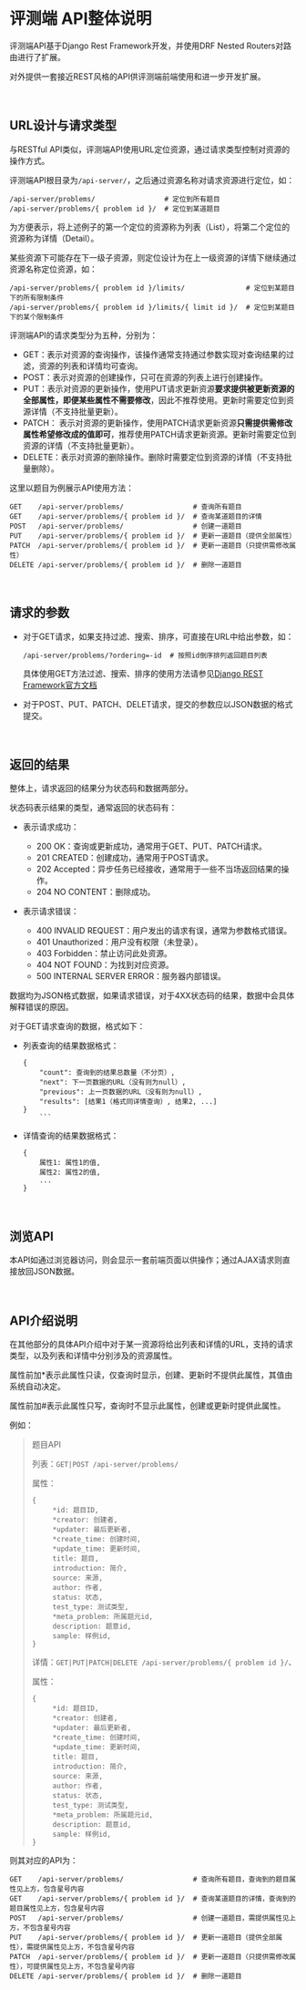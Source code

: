 评测端 API整体说明
===

评测端API基于Django Rest Framework开发，并使用DRF Nested Routers对路由进行了扩展。

对外提供一套接近REST风格的API供评测端前端使用和进一步开发扩展。

<br />

## URL设计与请求类型

与RESTful API类似，评测端API使用URL定位资源，通过请求类型控制对资源的操作方式。

评测端API根目录为```/api-server/```，之后通过资源名称对请求资源进行定位，如：
```
/api-server/problems/                 # 定位到所有题目
/api-server/problems/{ problem id }/  # 定位到某道题目
```
为方便表示，将上述例子的第一个定位的资源称为列表（List），将第二个定位的资源称为详情（Detail）。

某些资源下可能存在下一级子资源，则定位设计为在上一级资源的详情下继续通过资源名称定位资源，如：
```
/api-server/problems/{ problem id }/limits/               # 定位到某题目下的所有限制条件
/api-server/problems/{ problem id }/limits/{ limit id }/  # 定位到某题目下的某个限制条件
```

评测端API的请求类型分为五种，分别为：

* GET：表示对资源的查询操作，该操作通常支持通过参数实现对查询结果的过滤，资源的列表和详情均可查询。
* POST：表示对资源的创建操作，只可在资源的列表上进行创建操作。
* PUT：表示对资源的更新操作，使用PUT请求更新资源**要求提供被更新资源的全部属性，即便某些属性不需要修改**，因此不推荐使用。更新时需要定位到资源详情（不支持批量更新）。
* PATCH： 表示对资源的更新操作，使用PATCH请求更新资源**只需提供需修改属性希望修改成的值即可**，推荐使用PATCH请求更新资源。更新时需要定位到资源的详情（不支持批量更新）。
* DELETE：表示对资源的删除操作。删除时需要定位到资源的详情（不支持批量删除）。

这里以题目为例展示API使用方法：
```
GET    /api-server/problems/                 # 查询所有题目
GET    /api-server/problems/{ problem id }/  # 查询某道题目的详情
POST   /api-server/problems/                 # 创建一道题目
PUT    /api-server/problems/{ problem id }/  # 更新一道题目（提供全部属性）
PATCH  /api-server/problems/{ problem id }/  # 更新一道题目（只提供需修改属性）
DELETE /api-server/problems/{ problem id }/  # 删除一道题目
```

<br />

## 请求的参数
    
* 对于GET请求，如果支持过滤、搜索、排序，可直接在URL中给出参数，如：
    ```
    /api-server/problems/?ordering=-id  # 按照id倒序排列返回题目列表
    ```
    具体使用GET方法过滤、搜索、排序的使用方法请参见[Django REST Framework官方文档](http://www.django-rest-framework.org/)

* 对于POST、PUT、PATCH、DELET请求，提交的参数应以JSON数据的格式提交。

<br />

## 返回的结果

整体上，请求返回的结果分为状态码和数据两部分。
    
状态码表示结果的类型，通常返回的状态码有：

* 表示请求成功：
    * 200 OK：查询或更新成功，通常用于GET、PUT、PATCH请求。
    * 201 CREATED：创建成功，通常用于POST请求。
    * 202 Accepted：异步任务已经接收，通常用于一些不当场返回结果的操作。
    * 204 NO CONTENT：删除成功。
    
* 表示请求错误：
    * 400 INVALID REQUEST：用户发出的请求有误，通常为参数格式错误。
    * 401 Unauthorized：用户没有权限（未登录）。
    * 403 Forbidden：禁止访问此处资源。
    * 404 NOT FOUND：为找到对应资源。
    * 500 INTERNAL SERVER ERROR：服务器内部错误。
    
数据均为JSON格式数据，如果请求错误，对于4XX状态码的结果，数据中会具体解释错误的原因。

对于GET请求查询的数据，格式如下：

* 列表查询的结果数据格式：
    ```
    {
        "count": 查询到的结果总数量（不分页）,
        "next": 下一页数据的URL（没有则为null）,
        "previous": 上一页数据的URL（没有则为null）,
        "results": [结果1（格式同详情查询）, 结果2, ...]
    }
        ```
* 详情查询的结果数据格式：
    ```
    {
        属性1: 属性1的值,
        属性2: 属性2的值,
        ...
    }
    ```

<br />

## 浏览API

本API如通过浏览器访问，则会显示一套前端页面以供操作；通过AJAX请求则直接放回JSON数据。

<br />

## API介绍说明

在其他部分的具体API介绍中对于某一资源将给出列表和详情的URL，支持的请求类型，以及列表和详情中分别涉及的资源属性。
    
属性前加*表示此属性只读，仅查询时显示，创建、更新时不提供此属性，其值由系统自动决定。
    
属性前加#表示此属性只写，查询时不显示此属性，创建或更新时提供此属性。

例如：

>题目API
>
>   列表：```GET|POST /api-server/problems/```
>
>   属性：
>   ```
>   {
>        *id: 题目ID,
>        *creator: 创建者,
>        *updater: 最后更新者,
>        *create_time: 创建时间,
>        *update_time: 更新时间,
>        title: 题目,
>        introduction: 简介,
>        source: 来源,
>        author: 作者,
>        status: 状态,
>        test_type: 测试类型,
>        *meta_problem: 所属题元id,
>        description: 题意id,
>        sample: 样例id,
>   }
>   ```
>   详情：```GET|PUT|PATCH|DELETE /api-server/problems/{ problem id }/```、
>
>   属性：
>   ```
>   {
>        *id: 题目ID,
>        *creator: 创建者,
>        *updater: 最后更新者,
>        *create_time: 创建时间,
>        *update_time: 更新时间,
>        title: 题目,
>        introduction: 简介,
>        source: 来源,
>        author: 作者,
>        status: 状态,
>        test_type: 测试类型,
>        *meta_problem: 所属题元id,
>        description: 题意id,
>        sample: 样例id,
>   }
>   ```

则其对应的API为：
```
GET    /api-server/problems/                 # 查询所有题目，查询到的题目属性见上方，包含星号内容
GET    /api-server/problems/{ problem id }/  # 查询某道题目的详情，查询到的题目属性见上方，包含星号内容
POST   /api-server/problems/                 # 创建一道题目，需提供属性见上方，不包含星号内容
PUT    /api-server/problems/{ problem id }/  # 更新一道题目（提供全部属性），需提供属性见上方，不包含星号内容
PATCH  /api-server/problems/{ problem id }/  # 更新一道题目（只提供需修改属性），可提供属性见上方，不包含星号内容
DELETE /api-server/problems/{ problem id }/  # 删除一道题目
```
